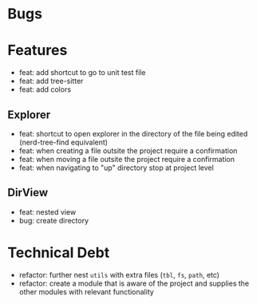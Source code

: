 # Bugs

# Features

- feat: add shortcut to go to unit test file
- feat: add tree-sitter
- feat: add colors

## Explorer

- feat: shortcut to open explorer in the directory of the file being edited (nerd-tree-find equivalent)
- feat: when creating a file outsite the project require a confirmation
- feat: when moving a file outsite the project require a confirmation
- feat: when navigating to "up" directory stop at project level

## DirView

- feat: nested view
- bug: create directory

# Technical Debt

- refactor: further nest `utils` with extra files (`tbl`, `fs`, `path`, etc)
- refactor: create a module that is aware of the project and supplies the other modules with relevant functionality


